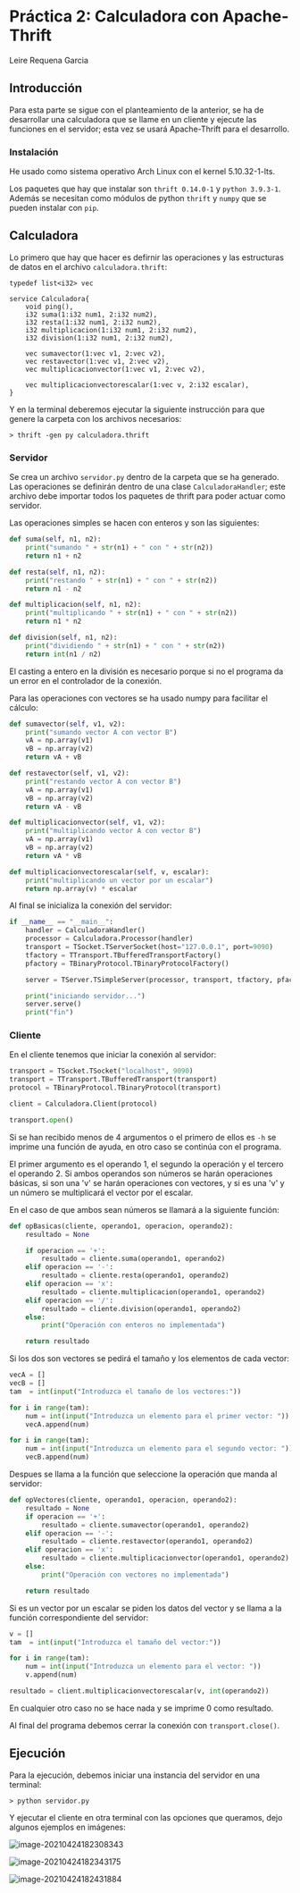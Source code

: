 # Práctica 2: Calculadora con Apache-Thrift

 Leire Requena Garcia

## Introducción

Para esta parte se sigue con el planteamiento de la anterior, se ha de desarrollar una calculadora que se llame en un cliente y ejecute las funciones en el servidor; esta vez se usará Apache-Thrift para el desarrollo.

### Instalación

He usado como sistema operativo Arch Linux con el kernel 5.10.32-1-lts.

Los paquetes que hay que instalar son `thrift 0.14.0-1` y `python 3.9.3-1`. Además se necesitan como módulos de python `thrift` y `numpy` que se pueden instalar con `pip`. 

## Calculadora

Lo primero que hay que hacer es defirnir las operaciones y las estructuras de datos en el archivo `calculadora.thrift`:

```
typedef list<i32> vec

service Calculadora{
	void ping(),
	i32 suma(1:i32 num1, 2:i32 num2),
	i32 resta(1:i32 num1, 2:i32 num2),
	i32 multiplicacion(1:i32 num1, 2:i32 num2),
	i32 division(1:i32 num1, 2:i32 num2),

	vec sumavector(1:vec v1, 2:vec v2),
	vec restavector(1:vec v1, 2:vec v2),
	vec multiplicacionvector(1:vec v1, 2:vec v2),

	vec multiplicacionvectorescalar(1:vec v, 2:i32 escalar),
}
```

Y en la terminal deberemos ejecutar la siguiente instrucción para que genere la carpeta con los archivos necesarios:

```
> thrift -gen py calculadora.thrift
```

### Servidor

Se crea un archivo `servidor.py`  dentro de la carpeta que se ha generado. Las operaciones se definirán dentro de una clase `CalculadoraHandler`; este archivo debe importar todos los paquetes de thrift para poder actuar como servidor.

Las operaciones simples se hacen con enteros y son las siguientes:

```python
def suma(self, n1, n2):
	print("sumando " + str(n1) + " con " + str(n2))
	return n1 + n2

def resta(self, n1, n2):
	print("restando " + str(n1) + " con " + str(n2))
	return n1 - n2

def multiplicacion(self, n1, n2):
	print("multiplicando " + str(n1) + " con " + str(n2))
	return n1 * n2

def division(self, n1, n2):
	print("dividiendo " + str(n1) + " con " + str(n2))
	return int(n1 / n2)
```

El casting a entero en la división es necesario porque si no el programa da un error en el controlador de la conexión.

Para las operaciones con vectores se ha usado numpy para facilitar el cálculo:

```python
def sumavector(self, v1, v2):
	print("sumando vector A con vector B")
	vA = np.array(v1)
	vB = np.array(v2)
	return vA + vB

def restavector(self, v1, v2):
	print("restando vector A con vector B")
	vA = np.array(v1)
	vB = np.array(v2)
	return vA - vB

def multiplicacionvector(self, v1, v2):
	print("multiplicando vector A con vector B")
	vA = np.array(v1)
	vB = np.array(v2)
	return vA * vB

def multiplicacionvectorescalar(self, v, escalar):
	print("multiplicando un vector por un escalar")
	return np.array(v) * escalar
```

Al final se inicializa la conexión del servidor:

```python
if __name__ == "__main__":
	handler = CalculadoraHandler()
	processor = Calculadora.Processor(handler)
	transport = TSocket.TServerSocket(host="127.0.0.1", port=9090)
	tfactory = TTransport.TBufferedTransportFactory()
	pfactory = TBinaryProtocol.TBinaryProtocolFactory()

	server = TServer.TSimpleServer(processor, transport, tfactory, pfactory)

	print("iniciando servidor...")
	server.serve()
	print("fin")
```

### Cliente

En el cliente tenemos que iniciar la conexión al servidor:

```python
transport = TSocket.TSocket("localhost", 9090)
transport = TTransport.TBufferedTransport(transport)
protocol = TBinaryProtocol.TBinaryProtocol(transport)

client = Calculadora.Client(protocol)

transport.open()
```

Si se han recibido menos de 4 argumentos o el primero de ellos es `-h`  se imprime una función de ayuda, en otro caso se continúa con el programa.

El primer argumento es el operando 1, el segundo la operación y el tercero el operando 2. Si ambos operandos son números se harán operaciones básicas, si son una 'v' se harán operaciones con vectores, y si es una 'v' y un número se multiplicará el vector por el escalar.

En el caso de que ambos sean números se llamará a la siguiente función:

```python
def opBasicas(cliente, operando1, operacion, operando2):
	resultado = None

	if operacion == '+':
		resultado = cliente.suma(operando1, operando2)
	elif operacion == '-':
		resultado = cliente.resta(operando1, operando2)
	elif operacion == 'x':
		resultado = cliente.multiplicacion(operando1, operando2)
	elif operacion == '/':
		resultado = cliente.division(operando1, operando2)
	else:
		print("Operación con enteros no implementada")

	return resultado
```

Si los dos son vectores se pedirá el tamaño y los elementos de cada vector:

```python
vecA = []
vecB = []
tam  = int(input("Introduzca el tamaño de los vectores:"))

for i in range(tam):
	num = int(input("Introduzca un elemento para el primer vector: "))
	vecA.append(num)

for i in range(tam):
	num = int(input("Introduzca un elemento para el segundo vector: "))
	vecB.append(num)
```

Despues se llama a la función que seleccione la operación que manda al servidor:

```python
def opVectores(cliente, operando1, operacion, operando2):
	resultado = None
	if operacion == '+':
		resultado = cliente.sumavector(operando1, operando2)
	elif operacion == '-':
		resultado = cliente.restavector(operando1, operando2)
	elif operacion == 'x':
		resultado = cliente.multiplicacionvector(operando1, operando2)
	else:
		print("Operación con vectores no implementada")

	return resultado
```
Si es un vector por un escalar se piden los datos del vector y se llama a la función correspondiente del servidor:

```python
v = []
tam  = int(input("Introduzca el tamaño del vector:"))

for i in range(tam):
	num = int(input("Introduzca un elemento para el vector: "))
	v.append(num)

resultado = client.multiplicacionvectorescalar(v, int(operando2))
```

En cualquier otro caso no se hace nada y se imprime 0 como resultado.

Al final del programa debemos cerrar la conexión con `transport.close()`.

## Ejecución

Para la ejecución, debemos iniciar una instancia del servidor en una terminal:

```
> python servidor.py
```

Y ejecutar el cliente en otra terminal con las opciones que queramos, dejo algunos ejemplos en imágenes:

![image-20210424182308343](/home/leirereqgar/.config/Typora/typora-user-images/image-20210424182308343.png)

![image-20210424182343175](/home/leirereqgar/.config/Typora/typora-user-images/image-20210424182343175.png)

![image-20210424182431884](/home/leirereqgar/.config/Typora/typora-user-images/image-20210424182431884.png)